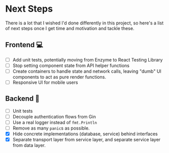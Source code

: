 # Next Steps

There is a lot that I wished I'd done differently in this project, so here's a list of next steps once I get time and motivation and tackle these.

## Frontend :computer:

- [ ] Add unit tests, potentially moving from Enzyme to React Testing Library
- [ ] Stop setting component state from API helper functions
- [ ] Create containers to handle state and network calls, leaving "dumb" UI components to act as pure render functions.
- [ ] Responsive UI for mobile users

## Backend :rocket:

- [ ] Unit tests
- [ ] Decouple authentication flows from Gin
- [ ] Use a real logger instead of `fmt.Println`
- [ ] Remove as many `panic`s as possible.
- [x] Hide concrete implementations (database, service) behind interfaces
- [x] Separate transport layer from service layer, and separate service layer from data layer.
